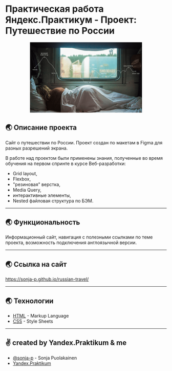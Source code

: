 # Практическая работа Яндекс.Практикум - Проект: Путешествие по России 

<p align="center">
 <img src="https://github.com/sonja-p/russian-travel/blob/main/images/lead-polka.png" alt="DevFel" width="350px"></a>
</p>

## 🌏 Описание проекта <a name = "description"></a>

Сайт о путешествии по России. Проект создан по макетам в Figma для разных разрешений экрана. 

В работе над проектом были применены знания, полученные во время обучения на первом спринте в курсе Веб-разработки:
- Grid layout, 
- Flexbox, 
- "резиновая" верстка, 
- Media Query, 
- интерактивные элементы, 
- Nested файловая структура по БЭМ.

---

## 🌏 Функциональность <a name = "description"></a>

Информационный сайт, навигация с полезными ссылками по теме проекта, возможность подключения англоязычной версии.

---

## 🌏 Ссылка на сайт <a name = "link"></a>

https://sonja-p.github.io/russian-travel/

---

## 🌏 Технологии <a name = "techs"></a>

- [HTML](https://ru.wikipedia.org/wiki/HTML) - Markup Language
- [CSS](https://ru.wikipedia.org/wiki/CSS) - Style Sheets

---

## ✌ created by Yandex.Praktikum & me <a name = "authors"></a>

- [@sonja-p](https://github.com/sonja-p) - Sonja Puolakainen
- [Yandex.Praktikum](https://practicum.yandex.ru/)
